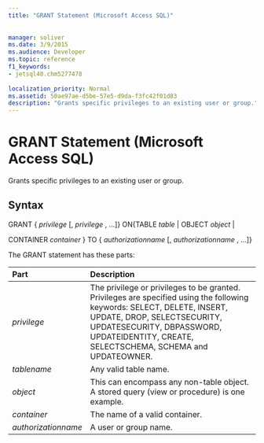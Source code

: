 ```yaml
---
title: "GRANT Statement (Microsoft Access SQL)"
 
 
manager: soliver
ms.date: 3/9/2015
ms.audience: Developer
ms.topic: reference
f1_keywords:
- jetsql40.chm5277478
  
localization_priority: Normal
ms.assetid: 50ae97ae-d5be-57e5-d9da-f3fc42f01d83
description: "Grants specific privileges to an existing user or group."
---
```


# GRANT Statement (Microsoft Access SQL)

Grants specific privileges to an existing user or group.
  
## Syntax

GRANT { *privilege*  [,  *privilege*  , …]} ON{TABLE  *table*  | OBJECT  *object*  | 
  
CONTAINER  *container*  } TO {  *authorizationname*  [,  *authorizationname*  , …]} 
  
The GRANT statement has these parts:
  
|**Part**|**Description**|
|:-----|:-----|
| *privilege*  <br/> |The privilege or privileges to be granted. Privileges are specified using the following keywords: SELECT, DELETE, INSERT, UPDATE, DROP, SELECTSECURITY, UPDATESECURITY, DBPASSWORD, UPDATEIDENTITY, CREATE, SELECTSCHEMA, SCHEMA and UPDATEOWNER.  <br/> |
| *tablename*  <br/> |Any valid table name.  <br/> |
| *object*  <br/> |This can encompass any non-table object. A stored query (view or procedure) is one example.  <br/> |
| *container*  <br/> |The name of a valid container.  <br/> |
| *authorizationname*  <br/> |A user or group name.  <br/> |
   

